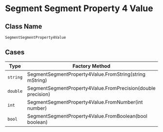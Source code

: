 
# Segment Segment Property 4 Value

## Class Name

`SegmentSegmentProperty4Value`

## Cases

| Type | Factory Method |
|  --- | --- |
| `string` | SegmentSegmentProperty4Value.FromString(string mString) |
| `double` | SegmentSegmentProperty4Value.FromPrecision(double precision) |
| `int` | SegmentSegmentProperty4Value.FromNumber(int number) |
| `bool` | SegmentSegmentProperty4Value.FromBoolean(bool boolean) |

